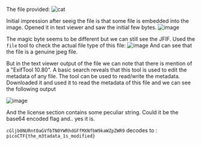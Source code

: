 The file provided:
![cat](https://github.com/mhdshameel/pico_ctf/assets/16662695/ef438ba9-a663-4f91-b3a9-ca4247867cae)

Initial impression after seeig the file is that some file is embedded into the image. Opened it in text viewer and saw the initial few bytes.
![image](https://github.com/mhdshameel/pico_ctf/assets/16662695/fdcb8b5b-e5e4-4bb6-b971-c2ac067dc83c)

The magic byte seems to be different but we can still see the JFIF.
Used the `file` tool to check the actual file type of this file:
![image](https://github.com/mhdshameel/pico_ctf/assets/16662695/ba8a663d-98f5-49cc-9d8d-a1d1291dced3)
And can see that the file is a genuine jpeg file.

But in the text viewer output of the file we can note that there is mention of a "ExifTool 10.80". A basic search reveals that this tool is used to edit the metadata of any file.
The tool can be used to read/write the metadata.
Downloaded it and used it to read the metadata of this file and we can see the following output

![image](https://github.com/mhdshameel/pico_ctf/assets/16662695/148b0868-686f-4267-93c0-d1f4094de088)

And the license section contains some peculiar string. Could it be the base64 encoded flag and.. yes it is.

```cGljb0NURnt0aGVfbTN0YWRhdGFfMXNfbW9kaWZpZWR9```
decodes to : `picoCTF{the_m3tadata_1s_modified}`
